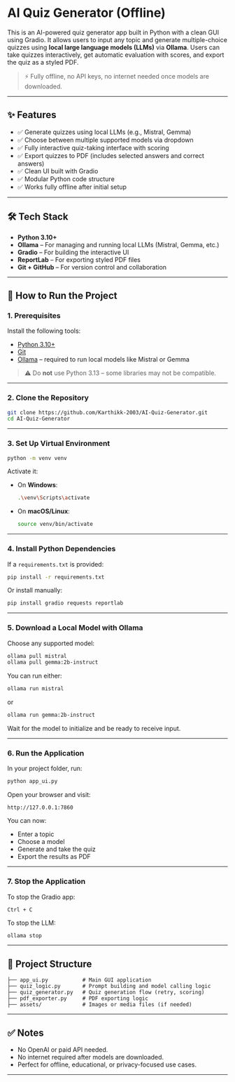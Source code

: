 # AI Quiz Generator (Offline)

This is an AI-powered quiz generator app built in Python with a clean GUI using Gradio. It allows users to input any topic and generate multiple-choice quizzes using **local large language models (LLMs)** via **Ollama**. Users can take quizzes interactively, get automatic evaluation with scores, and export the quiz as a styled PDF.

> ⚡ Fully offline, no API keys, no internet needed once models are downloaded.

---

## ✨ Features

* ✅ Generate quizzes using local LLMs (e.g., Mistral, Gemma)
* ✅ Choose between multiple supported models via dropdown
* ✅ Fully interactive quiz-taking interface with scoring
* ✅ Export quizzes to PDF (includes selected answers and correct answers)
* ✅ Clean UI built with Gradio
* ✅ Modular Python code structure
* ✅ Works fully offline after initial setup

---

## 🛠️ Tech Stack

* **Python 3.10+**
* **Ollama** – For managing and running local LLMs (Mistral, Gemma, etc.)
* **Gradio** – For building the interactive UI
* **ReportLab** – For exporting styled PDF files
* **Git + GitHub** – For version control and collaboration

---

## 🚀 How to Run the Project

### 1. Prerequisites

Install the following tools:

* [Python 3.10+](https://www.python.org/downloads/)
* [Git](https://git-scm.com/downloads)
* [Ollama](https://ollama.com) – required to run local models like Mistral or Gemma

> ⚠️ Do **not** use Python 3.13 – some libraries may not be compatible.

---

### 2. Clone the Repository

```bash
git clone https://github.com/Karthikk-2003/AI-Quiz-Generator.git
cd AI-Quiz-Generator
```

---

### 3. Set Up Virtual Environment

```bash
python -m venv venv
```

Activate it:

* On **Windows**:

  ```bash
  .\venv\Scripts\activate
  ```
* On **macOS/Linux**:

  ```bash
  source venv/bin/activate
  ```

---

### 4. Install Python Dependencies

If a `requirements.txt` is provided:

```bash
pip install -r requirements.txt
```

Or install manually:

```bash
pip install gradio requests reportlab
```

---

### 5. Download a Local Model with Ollama

Choose any supported model:

```bash
ollama pull mistral
ollama pull gemma:2b-instruct
```

You can run either:

```bash
ollama run mistral
```

or

```bash
ollama run gemma:2b-instruct
```

Wait for the model to initialize and be ready to receive input.

---

### 6. Run the Application

In your project folder, run:

```bash
python app_ui.py
```

Open your browser and visit:

```
http://127.0.0.1:7860
```

You can now:

* Enter a topic
* Choose a model
* Generate and take the quiz
* Export the results as PDF

---

### 7. Stop the Application

To stop the Gradio app:

```
Ctrl + C
```

To stop the LLM:

```bash
ollama stop
```

---

## 📆 Project Structure

```
├── app_ui.py           # Main GUI application
├── quiz_logic.py       # Prompt building and model calling logic
├── quiz_generator.py   # Quiz generation flow (retry, scoring)
├── pdf_exporter.py     # PDF exporting logic
├── assets/             # Images or media files (if needed)
```

---

## ✅ Notes

* No OpenAI or paid API needed.
* No internet required after models are downloaded.
* Perfect for offline, educational, or privacy-focused use cases.

---
